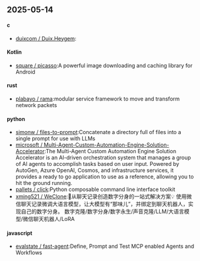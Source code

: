 ## 2025-05-14
#### c
* [duixcom / Duix.Heygem](https://github.com/duixcom/Duix.Heygem):
#### Kotlin
* [square / picasso](https://github.com/square/picasso):A powerful image downloading and caching library for Android
#### rust
* [plabayo / rama](https://github.com/plabayo/rama):modular service framework to move and transform network packets
#### python
* [simonw / files-to-prompt](https://github.com/simonw/files-to-prompt):Concatenate a directory full of files into a single prompt for use with LLMs
* [microsoft / Multi-Agent-Custom-Automation-Engine-Solution-Accelerator](https://github.com/microsoft/Multi-Agent-Custom-Automation-Engine-Solution-Accelerator):The Multi-Agent Custom Automation Engine Solution Accelerator is an AI-driven orchestration system that manages a group of AI agents to accomplish tasks based on user input. Powered by AutoGen, Azure OpenAI, Cosmos, and infrastructure services, it provides a ready to go application to use as a reference, allowing you to hit the ground running.
* [pallets / click](https://github.com/pallets/click):Python composable command line interface toolkit
* [xming521 / WeClone](https://github.com/xming521/WeClone):🚀从聊天记录创造数字分身的一站式解决方案💡 使用微信聊天记录微调大语言模型，让大模型有“那味儿”，并绑定到聊天机器人，实现自己的数字分身。 数字克隆/数字分身/数字永生/声音克隆/LLM/大语言模型/微信聊天机器人/LoRA
#### javascript
* [evalstate / fast-agent](https://github.com/evalstate/fast-agent):Define, Prompt and Test MCP enabled Agents and Workflows

